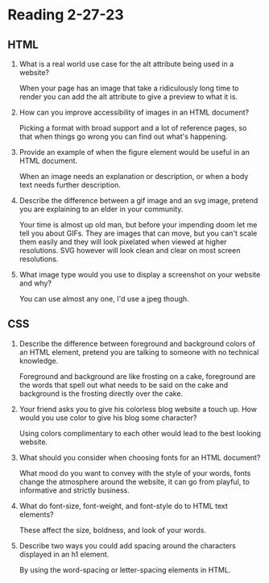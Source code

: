 # Reading 2-27-23
## HTML
1. What is a real world use case for the alt attribute being used in a website?
    
    When your page has an image that take a ridiculously long time to render you can add the alt attribute to give a preview to what it is.

2. How can you improve accessibility of images in an HTML document?
    
    Picking a format with broad support and a lot of reference pages, so that when things go wrong you can find out what's happening. 


3. Provide an example of when the figure element would be useful in an HTML document.
    
    When an image needs an explanation or description, or when a body text needs further description.

4. Describe the difference between a gif image and an svg image, pretend you are explaining to an elder in your 
community.
    
    Your time is almost up old man, but before your impending doom let me tell you about GIFs. They are images that can move, but you can't scale them easily and they will look pixelated when viewed at higher resolutions. SVG however will look clean and clear on most screen resolutions.


5. What image type would you use to display a screenshot on your website and why?

    You can use almost any one, I'd use a jpeg though.


## CSS
1. Describe the difference between foreground and background colors of an HTML element, pretend you are talking to someone with no technical knowledge.
    
    Foreground and background are like frosting on a cake, foreground are the words that spell out what needs to be said on the cake and background is the frosting directly over the cake.

2. Your friend asks you to give his colorless blog website a touch up. How would you use color to give his blog some character?
    
    Using colors complimentary to each other would lead to the best looking website.

3. What should you consider when choosing fonts for an HTML document?
    
    What mood do you want to convey with the style of your words, fonts change the atmosphere around the website, it can go from playful, to informative and strictly business.

4. What do font-size, font-weight, and font-style do to HTML text elements?
    
    These affect the size, boldness, and look of your words. 

5. Describe two ways you could add spacing around the characters displayed in an h1 element.
    
    By using the word-spacing or letter-spacing elements in HTML.

